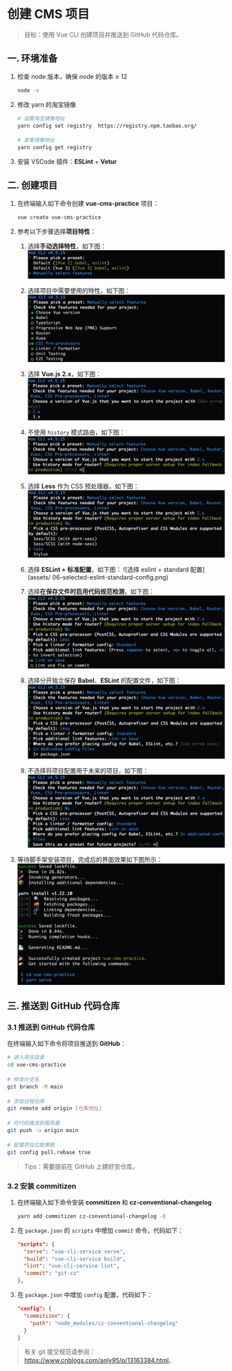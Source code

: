 # 创建 CMS 项目

> 目标：使用 Vue CLI 创建项目并推送到 GitHub 代码仓库。

## 一. 环境准备

1. 检查 node 版本，确保 node 的版本 ≥ 12

   ```bash
   node -v
   ```

2. 修改 yarn 的淘宝镜像

   ```bash
   # 设置淘宝镜像地址
   yarn config set registry  https://registry.npm.taobao.org/

   # 查看镜像地址
   yarn config get registry
   ```

3. 安装 VSCode 插件：**ESLint** + **Vetur**

## 二. 创建项目

1. 在终端输入如下命令创建 **vue-cms-practice** 项目：

   ```bash
   vue create vue-cms-practice
   ```

2. 参考以下步骤选择**项目特性**：

   1. 选择**手动选择特性**，如下图：
      ![手动选择特性](assets/01-manully-select-features.png)

   2. 选择项目中需要使用的特性，如下图：
      ![选择项目特性](assets/02-selected-features.png)

   3. 选择 **Vue.js 2.x**，如下图：
      ![选择 Vue.js 版本](assets/03-selected-vue-version.png)

   4. 不使用 `history` 模式路由，如下图：
      ![不使用 history 模式路由](assets/04-not-use-history-mode-router.png)

   5. 选择 **Less** 作为 CSS 预处理器，如下图：
      ![选择 less 预处理器](assets/05-selected-less.png)

   6. 选择 **ESLint + 标准配置**，如下图：
      ![选择 eslint + standard 配置](assets/   06-selected-eslint-standard-config.png)

   7. 选择**在保存文件时启用代码规范检测**，如下图：
      ![保存文件时 lint](assets/07-selected-lint-on-save.png)

   8. 选择分开独立保存 **Babel**、**ESLint** 的配置文件，如下图：
      ![独立保存配置文件](assets/08-in-dedicated-config-files.png)

   9. 不选择将项目配置用于未来的项目，如下图：
      ![不用于未来项目](assets/09-not-for-future-projects.png)

3. 等待脚手架安装项目，完成后的界面效果如下图所示：
   ![项目安装完成](assets/10-created-project-finished.png)

## 三. 推送到 GitHub 代码仓库

### 3.1 推送到 GitHub 代码仓库

在终端输入如下命令将项目推送到 **GitHub**：

```bash
# 进入项目目录
cd vue-cms-practice

# 修改分支名
git branch -M main

# 添加远程仓库
git remote add origin [仓库地址]

# 将代码推送到服务器
git push -u origin main

# 配置项目拉取策略
git config pull.rebase true
```

> Tips：需要提前在 GitHub 上建好空仓库。

### 3.2 安装 commitizen

1. 在终端输入如下命令安装 **commitizen** 和 **cz-conventional-changelog**

   ```bash
   yarn add commitizen cz-conventional-changelog -D
   ```

2. 在 `package.json` 的 `scripts` 中增加 `commit` 命令，代码如下：

   ```json
   "scripts": {
     "serve": "vue-cli-service serve",
     "build": "vue-cli-service build",
     "lint": "vue-cli-service lint",
     "commit": "git-cz"
   },
   ```

3. 在 `package.json` 中增加 `config` 配置，代码如下：

   ```json
   "config": {
     "commitizen": {
       "path": "node_modules/cz-conventional-changelog"
     }
   }
   ```

> 有关 git 提交规范请参阅：<https://www.cnblogs.com/anly95/p/13163384.html>。
